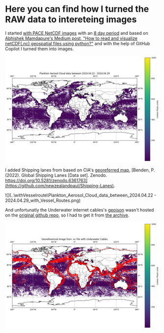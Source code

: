 # Here you can find how I turned the RAW data to intereteing images

I started [with PACE NetCDF images](https://pace.oceansciences.or) with an [8 day period](NetCDF/README.md) and based on [Abhishek Mamdapure's Medium post, "How to read and visualize netCDF(.nc) geospatial files using python?"](https://medium.com/analytics-vidhya/how-to-read-and-visualize-netcdf-nc-geospatial-files-using-python-6c2ac8907c7c) and with the help of GitHub Copilot I turned them into images.

![](..\withoutanything\PACE_OCI.20240422_20240429.L3m.8D.CARBON.V2_0.carbon_phyto.4km.NRT_without_cables.png)

I added Shipping lanes from based on CIA's [georeferred map](Shipping_Lanes_v1.geojson), [Benden, P. (2022). Global Shipping Lanes [Data set]. Zenodo. https://doi.org/10.5281/zenodo.6361763](https://github.com/newzealandpaul/Shipping-Lanes).

![](..\withVesselroute\Plankton_Aerosol_Cloud_data_between_2024.04.22 - 2024.04.29_with_Vessel_Routes.png)

And unfortunatly the Underwater internet cables's [geojson](underwatercable.json) wasn't hosted on the [original github repo](https://github.com/delusan/www.submarinecablemap.com), so I had to get it from [the archive](https://web.archive.org/web/20220429043145/https://raw.githubusercontent.com/telegeography/www.submarinecablemap.com/master/web/public/api/v3/cable/cable-geo.json).


![](map.png)
